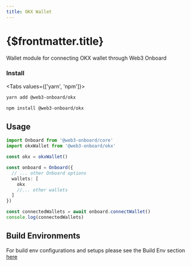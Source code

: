 ```yaml
---
title: OKX Wallet
---
```


# {$frontmatter.title}

Wallet module for connecting OKX wallet through Web3 Onboard

### Install

<Tabs values={['yarn', 'npm']}>
<TabPanel value="yarn">

```sh copy
yarn add @web3-onboard/okx
```

  </TabPanel>
  <TabPanel value="npm">

```sh copy
npm install @web3-onboard/okx
```

  </TabPanel>
</Tabs>

## Usage

```typescript
import Onboard from '@web3-onboard/core'
import okxWallet from '@web3-onboard/okx'

const okx = okxWallet()

const onboard = Onboard({
  // ... other Onboard options
  wallets: [
    okx
    //... other wallets
  ]
})

const connectedWallets = await onboard.connectWallet()
console.log(connectedWallets)
```

## Build Environments

For build env configurations and setups please see the Build Env section [here](/docs/modules/core#build-environments)
